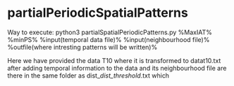 # partialPeriodicSpatialPatterns
Way to execute:
python3 partialSpatialPeriodicPatterns.py %MaxIAT% %minPS% %input(temporal data file)% %input(neighbourhood file)% %outfile(where intresting patterns will be written)%

Here we have provided the data T10 where it is transformed to datat10.txt after adding temporal information to the data and its 
neighbourhood file are there in the same folder as dist_*dist_threshold*.txt which 
